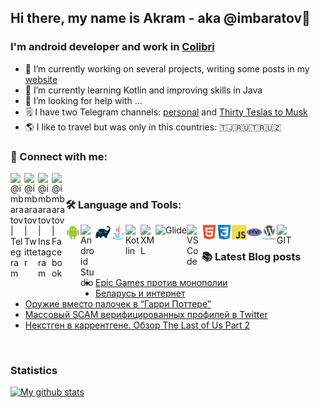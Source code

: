 ## Hi there, my name is Akram - aka @imbaratov👋
### I'm android developer and work in [Colibri](https://colibri.tj)

- 🔭 I’m currently working on several projects, writing some posts in my [website](https://baratov.pro/)
- 🌱 I’m currently learning Kotlin and improving skills in Java
- 🤔 I’m looking for help with ...
- 🗒 I have two Telegram channels: [personal](https://t.me/baratovCh) and [Thirty Teslas to Musk](https://t.me/thirty_teslas_to_Musk)
- 🌎 I like to travel but was only in this countries: 🇹🇯🇷🇺🇹🇷🇺🇿

### 📱 Connect with me:

[<img align="left" alt="@imbaratov | Telegram" width="22px" src="https://cdn.jsdelivr.net/npm/simple-icons@3.5.0/icons/telegram.svg" />](https://t.me/imbaratov/)
[<img align="left" alt="@imbaratov | Twitter" width="22px" src="https://cdn.jsdelivr.net/npm/simple-icons@3.5.0/icons/twitter.svg" />](https://twitter.com/imbaratov)
[<img align="left" alt="@imbaratov | Instagram" width="22px" src="https://cdn.jsdelivr.net/npm/simple-icons@3.5.0/icons/instagram.svg" />](https://www.instagram.com/akram_baratov/)
[<img align="left" alt="@imbaratov | Facebook" width="22px" src="https://cdn.jsdelivr.net/npm/simple-icons@3.5.0/icons/facebook.svg" />](https://www.facebook.com/akram.baratov/)

<br />

### 🛠 Language and Tools:
<img align="left" alt="Android" width="24px" src="https://github.com/devicons/devicon/blob/master/icons/android/android-original.svg" />
<img align="left" alt="Android Studio" width="24px" src="https://upload.wikimedia.org/wikipedia/commons/thumb/8/8f/Breezeicons-apps-48-android-studio.svg/1200px-Breezeicons-apps-48-android-studio.svg.png" />
<img align="left" alt="Gradle" width="24px" src="https://github.com/devicons/devicon/blob/master/icons/gradle/gradle-plain.svg" />
<img align="left" alt="Java" width="24px" src="https://github.com/devicons/devicon/blob/master/icons/java/java-original.svg" />
<img align="left" alt="Kotlin" width="24px" src="https://upload.wikimedia.org/wikipedia/commons/thumb/7/74/Kotlin-logo.svg/1200px-Kotlin-logo.svg.png" />
<img align="left" alt="XML" width="24px" src="https://image.flaticon.com/icons/png/512/29/29611.png" />
<img align="left" alt="Glide" height="24px" src="https://cdn.worldvectorlogo.com/logos/glide-1.svg" />
<img align="left" alt="VS Code" width="24px" src="https://upload.wikimedia.org/wikipedia/commons/thumb/9/9a/Visual_Studio_Code_1.35_icon.svg/1024px-Visual_Studio_Code_1.35_icon.svg.png" />
<img align="left" alt="HTML" width="24px" src="https://github.com/devicons/devicon/blob/master/icons/html5/html5-original.svg" />
<img align="left" alt="CSS" width="24px" src="https://github.com/devicons/devicon/blob/master/icons/css3/css3-original.svg" />
<img align="left" alt="JS" width="24px" src="https://github.com/devicons/devicon/blob/master/icons/javascript/javascript-original.svg" />
<img align="left" alt="PHP" width="24px" src="https://github.com/devicons/devicon/blob/master/icons/php/php-original.svg" />
<img align="left" alt="Wordpress" width="24px" src="https://github.com/devicons/devicon/blob/master/icons/wordpress/wordpress-original.svg" />
<img align="left" alt="GIT" width="24px" src="https://upload.wikimedia.org/wikipedia/commons/thumb/3/3f/Git_icon.svg/1024px-Git_icon.svg.png" />

<br />

### 📚 Latest Blog posts
<!-- BLOG-POST-LIST:START -->
- [Epic Games против монополии](https://baratov.pro/games/epic-games-protiv-monopolii/?utm_source=rss&utm_medium=rss&utm_campaign=epic-games-protiv-monopolii&utm_source=rss&utm_medium=rss&utm_campaign=epic-games-protiv-monopolii)
- [Беларусь и интернет](https://baratov.pro/technologies/belarus-i-internet/?utm_source=rss&utm_medium=rss&utm_campaign=belarus-i-internet&utm_source=rss&utm_medium=rss&utm_campaign=belarus-i-internet)
- [Оружие вместо палочек в “Гарри Поттере”](https://baratov.pro/movies-and-shows/oruzhie-vmesto-palochek-v-garri-pottere/?utm_source=rss&utm_medium=rss&utm_campaign=oruzhie-vmesto-palochek-v-garri-pottere&utm_source=rss&utm_medium=rss&utm_campaign=oruzhie-vmesto-palochek-v-garri-pottere)
- [Массовый SCAM верифицированных профилей в Twitter](https://baratov.pro/media/massovyj-scam-verificirovannyh-profilej-v-twitter/?utm_source=rss&utm_medium=rss&utm_campaign=massovyj-scam-verificirovannyh-profilej-v-twitter&utm_source=rss&utm_medium=rss&utm_campaign=massovyj-scam-verificirovannyh-profilej-v-twitter)
- [Некстген в каррентгене. Обзор The Last of Us Part 2](https://baratov.pro/games/nekstgen-v-karrentgene-obzor-the-last-of-us-part-2/?utm_source=rss&utm_medium=rss&utm_campaign=nekstgen-v-karrentgene-obzor-the-last-of-us-part-2&utm_source=rss&utm_medium=rss&utm_campaign=nekstgen-v-karrentgene-obzor-the-last-of-us-part-2)
<!-- BLOG-POST-LIST:END -->

<br />

### Statistics

[![My github stats](https://github-readme-stats.vercel.app/api?username=imbaratov)](https://github.com/imbaratov)
